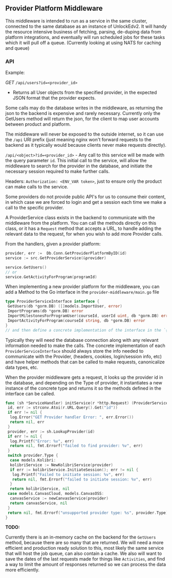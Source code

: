 ## Provider Platform Middleware

This middleware is intended to run as a service in the same cluster, connected to the same database as an instance of UnlockEdv2.
It will handy the resource intensive business of fetching, parsing, de-duping data from platform integrations, and eventually will run
scheduled jobs for these tasks which it will pull off a queue. (Currently looking at using NATS for caching and queue)

### **API**

Example:

_GET_ `/api/users?id=<provider_id>`

- Returns all User objects from the specified provider, in the expected JSON format that the provider expects.

Some calls may do the database writes in the middleware, as returning the json to the backend is expensive and rarely necessary.
Currently only the GetUsers method will return the json, for the client to map user accounts between product and platform.

The middleware will never be exposed to the outside internet, so it can use the `/api` URI prefix (just meaning nginx won't forward requests to the backend as it typically would because clients never make requests directly).

`/api/<object>?id=<provider_id>` - Any call to this service will be made with the query parameter `id`. This initial call to the service, will allow the middleware to search for the provider in the database, and initiate the necessary session required to make further calls.

Headers: `Authorization: <ENV_VAR token>`, just to ensure only the product can make calls to the service.

Some providers do not provide public API's for us to consume their content, in which case we are forced to login and get a session each time
we make a call to the specific provider.

A ProviderService class exists in the backend to communicate with the middleware from the platform. You can call the methods directly on
this class, or it has a `Request` method that accepts a URL, to handle adding the relevant data to the request, for when you wish to add more
Provider calls.

From the handlers, given a provider platform:

```go
provider, err :=  Db.Conn.GetProviderPlatformByID(id)
service := src.GetProviderService(&provider)

service.GetUsers()
// or
service.GetActivityForProgram(programId)
```

When implementing a new provider platform for the middleware, you can add a Method to the Go interface in the `provider-middleware/main.go` file

```go
type ProviderServiceInterface interface {
 GetUsers(db *gorm.DB) ([]models.ImportUser, error)
 ImportPrograms(db *gorm.DB) error
 ImportMilestonesForProgramUser(courseId, userId uint, db *gorm.DB) error
 ImportActivityForProgram(courseId string, db *gorm.DB) error
}
// and then define a concrete implementation of the interface in the `{provider_name}.go` file.
```

Typically they will need the database connection along with any relevant information needed to make the calls.
The concrete implementation of each `ProviderServiceInterface` should always store the info needed to communicate with the Provider, (headers, cookies, login/session info, etc)
and have helper methods that can be called to make requests, canonicalize data types, etc.

When the provider middleware gets a request, it looks up the provider id in the database, and depending on the Type of provider,
it instantiates a new instance of the concrete type and returns it so the methods defined in the interface can be called.

```go
func (sh *ServiceHandler) initService(r *http.Request) (ProviderServiceInterface, error) {
 id, err := strconv.Atoi(r.URL.Query().Get("id"))
 if err != nil {
  log.Error("GET Provider handler Error: ", err.Error())
  return nil, err
 }
 provider, err := sh.LookupProvider(id)
 if err != nil {
  log.Printf("Error: %v", err)
  return nil, fmt.Errorf("failed to find provider: %v", err)
 }
 switch provider.Type {
  case models.Kolibri:
  kolibriService := NewKolibriService(provider)
  if err := kolibriService.InitiateSession(); err != nil {
   log.Printf("Failed to initiate session: %v", err)
   return nil, fmt.Errorf("failed to initiate session: %v", err)
  }
  return kolibriService, nil
 case models.CanvasCloud, models.CanvasOSS:
  canvasService := newCanvasService(provider)
  return canvasService, nil
 }
 return nil, fmt.Errorf("unsupported provider type: %s", provider.Type)
}
```

**TODO:**

Currently there is an in-memory cache on the backend for the `GetUsers` method, because there are so many that are returned. We will need a more efficient and production ready solution to this, most likely the same service that will host the job queue, can also contain a cache. We also will want to save the dates of the last requests made for things like `Activities`, and find a way to limit the amount of responses returned so we can process the data more efficiently.
